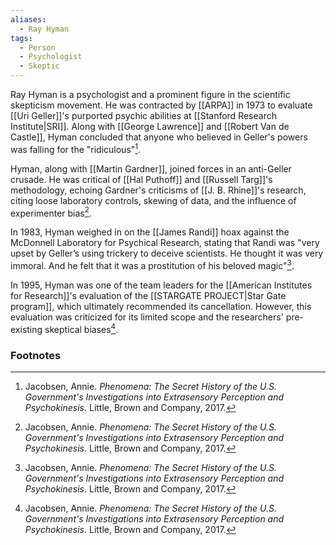 ```yaml
---
aliases:
  - Ray Hyman
tags:
  - Person
  - Psychologist
  - Skeptic
---
```

Ray Hyman is a psychologist and a prominent figure in the scientific skepticism movement. He was contracted by [[ARPA]] in 1973 to evaluate [[Uri Geller]]'s purported psychic abilities at [[Stanford Research Institute|SRI]]. Along with [[George Lawrence]] and [[Robert Van de Castle]], Hyman concluded that anyone who believed in Geller's powers was falling for the "ridiculous"[^1].

Hyman, along with [[Martin Gardner]], joined forces in an anti-Geller crusade. He was critical of [[Hal Puthoff]] and [[Russell Targ]]'s methodology, echoing Gardner's criticisms of [[J. B. Rhine]]'s research, citing loose laboratory controls, skewing of data, and the influence of experimenter bias[^1].

In 1983, Hyman weighed in on the [[James Randi]] hoax against the McDonnell Laboratory for Psychical Research, stating that Randi was "very upset by Geller’s using trickery to deceive scientists. He thought it was very immoral. And he felt that it was a prostitution of his beloved magic"[^1].

In 1995, Hyman was one of the team leaders for the [[American Institutes for Research]]'s evaluation of the [[STARGATE PROJECT|Star Gate program]], which ultimately recommended its cancellation. However, this evaluation was criticized for its limited scope and the researchers' pre-existing skeptical biases[^1].

### Footnotes
[^1]: Jacobsen, Annie. *Phenomena: The Secret History of the U.S. Government's Investigations into Extrasensory Perception and Psychokinesis*. Little, Brown and Company, 2017.
